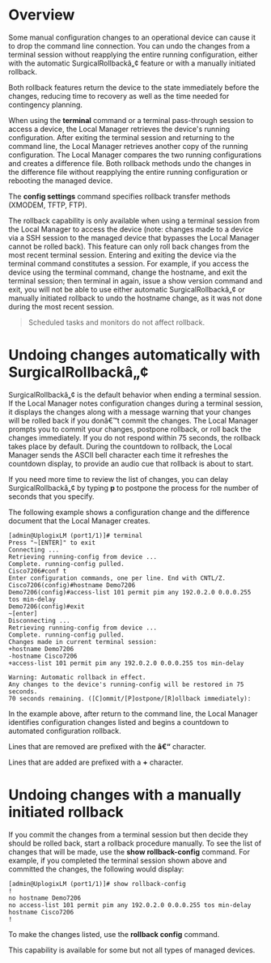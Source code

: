 # Overview
Some manual configuration changes to an operational device can cause it to drop the command	line connection. You can undo the changes from a terminal session without reapplying the entire running configuration, either with the automatic  SurgicalRollbackâ„¢ feature or with a manually initiated rollback.

Both rollback features return the device to the state immediately before the changes, reducing time to recovery as well as the time needed for contingency planning.

When using the **terminal** command or a terminal pass-through session to access a device, the Local Manager retrieves the device's running configuration. After exiting the terminal session and returning to the command line, the Local Manager retrieves another copy of the running configuration. The Local Manager compares the two running configurations and creates a difference file. Both rollback methods undo the changes in the difference file without reapplying the entire running configuration or rebooting the managed device.

The **config settings** command specifies rollback transfer methods (XMODEM, TFTP, FTP).

The rollback capability is only available when using a terminal session from the Local Manager to access the device (note: changes made to a device via a SSH session to the managed device that bypasses the Local Manager cannot be rolled back). This feature can only roll back changes from the most recent terminal session. Entering and exiting the device via the terminal command constitutes a session. For example, if you access the device using the terminal command, change the hostname, and exit the terminal session; then terminal in again, issue a show version command and exit, you will not be able to use either automatic SurgicalRollbackâ„¢ or manually initiated rollback to undo the hostname change, as it was not done during the most recent session.

>Scheduled tasks and monitors do not affect rollback.

# Undoing changes automatically with SurgicalRollbackâ„¢ 

SurgicalRollbackâ„¢ is the default behavior when ending a terminal session. If the Local Manager notes configuration changes during a terminal session, it displays the changes along with a message warning that your changes will be rolled back if you donâ€™t commit the changes. The Local Manager prompts you to commit your changes, postpone rollback, or roll back the changes immediately. If you do not respond within 75 seconds, the rollback takes place by default. During the countdown to rollback, the Local Manager sends the ASCII bell character each time it refreshes the countdown display, to provide an audio cue that rollback is about to start.

If you need more time to review the list of changes, you can delay SurgicalRollbackâ„¢ by typing **p** to postpone the process for the number of seconds that you specify.

The following example shows a configuration change and the difference document that the Local Manager creates.

```
[admin@UplogixLM (port1/1)]# terminal
Press "~[ENTER]" to exit
Connecting ...
Retrieving running-config from device ...
Complete. running-config pulled.
Cisco7206#conf t
Enter configuration commands, one per line. End with CNTL/Z.
Cisco7206(config)#hostname Demo7206
Demo7206(config)#access-list 101 permit pim any 192.0.2.0 0.0.0.255 tos min-delay
Demo7206(config)#exit
~[enter]
Disconnecting ...
Retrieving running-config from device ...
Complete. running-config pulled.
Changes made in current terminal session:
+hostname Demo7206
-hostname Cisco7206
+access-list 101 permit pim any 192.0.2.0 0.0.0.255 tos min-delay

Warning: Automatic rollback in effect.
Any changes to the device's running-config will be restored in 75 seconds.
70 seconds remaining. ([C]ommit/[P]ostpone/[R]ollback immediately):
```

In the example above, after return to the command line, the Local Manager identifies configuration changes listed and begins a countdown to automated configuration rollback.

Lines that are removed are prefixed with the **â€“** character.

Lines that are added are prefixed with a **+** character.

# Undoing changes with a manually initiated rollback

If you commit the changes from a terminal session but then decide they should be rolled back, start a rollback procedure manually. To see the list of changes that will be made, use the **show rollback-config** command. For example, if you completed the terminal session shown above and committed the changes, the following would display:

```
[admin@UplogixLM (port1/1)]# show rollback-config
!
no hostname Demo7206
no access-list 101 permit pim any 192.0.2.0 0.0.0.255 tos min-delay
hostname Cisco7206
!
```

To make the changes listed, use the **rollback config** command.

This capability is available for some but not all types of managed devices.